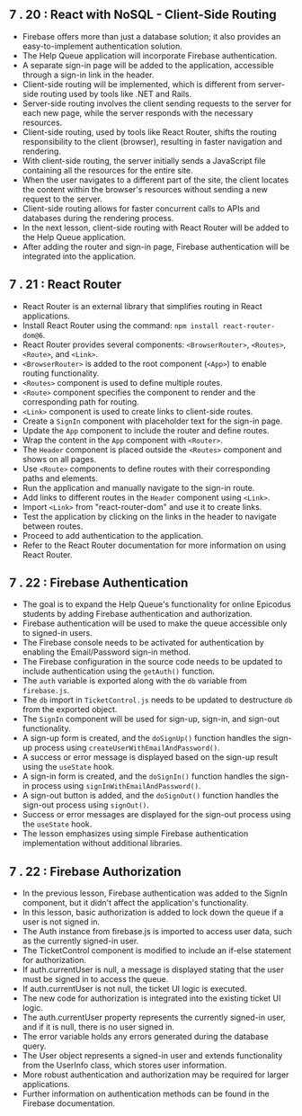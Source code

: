 
## 7 . 20 : React with NoSQL - Client-Side Routing
- Firebase offers more than just a database solution; it also provides an easy-to-implement authentication solution.
- The Help Queue application will incorporate Firebase authentication.
- A separate sign-in page will be added to the application, accessible through a sign-in link in the header.
- Client-side routing will be implemented, which is different from server-side routing used by tools like .NET and Rails.
- Server-side routing involves the client sending requests to the server for each new page, while the server responds with the necessary resources.
- Client-side routing, used by tools like React Router, shifts the routing responsibility to the client (browser), resulting in faster navigation and rendering.
- With client-side routing, the server initially sends a JavaScript file containing all the resources for the entire site.
- When the user navigates to a different part of the site, the client locates the content within the browser's resources without sending a new request to the server.
- Client-side routing allows for faster concurrent calls to APIs and databases during the rendering process.
- In the next lesson, client-side routing with React Router will be added to the Help Queue application.
- After adding the router and sign-in page, Firebase authentication will be integrated into the application.

## 7 . 21 : React Router
- React Router is an external library that simplifies routing in React applications.
- Install React Router using the command: `npm install react-router-dom@6`.
- React Router provides several components: `<BrowserRouter>`, `<Routes>`, `<Route>`, and `<Link>`.
- `<BrowserRouter>` is added to the root component (`<App>`) to enable routing functionality.
- `<Routes>` component is used to define multiple routes.
- `<Route>` component specifies the component to render and the corresponding path for routing.
- `<Link>` component is used to create links to client-side routes.
- Create a `SignIn` component with placeholder text for the sign-in page.
- Update the `App` component to include the router and define routes.
- Wrap the content in the `App` component with `<Router>`.
- The `Header` component is placed outside the `<Routes>` component and shows on all pages.
- Use `<Route>` components to define routes with their corresponding paths and elements.
- Run the application and manually navigate to the sign-in route.
- Add links to different routes in the `Header` component using `<Link>`.
- Import `<Link>` from "react-router-dom" and use it to create links.
- Test the application by clicking on the links in the header to navigate between routes.
- Proceed to add authentication to the application.
- Refer to the React Router documentation for more information on using React Router.

## 7 . 22 : Firebase Authentication
- The goal is to expand the Help Queue's functionality for online Epicodus students by adding Firebase authentication and authorization.
- Firebase authentication will be used to make the queue accessible only to signed-in users.
- The Firebase console needs to be activated for authentication by enabling the Email/Password sign-in method.
- The Firebase configuration in the source code needs to be updated to include authentication using the `getAuth()` function.
- The `auth` variable is exported along with the `db` variable from `firebase.js`.
- The `db` import in `TicketControl.js` needs to be updated to destructure `db` from the exported object.
- The `SignIn` component will be used for sign-up, sign-in, and sign-out functionality.
- A sign-up form is created, and the `doSignUp()` function handles the sign-up process using `createUserWithEmailAndPassword()`.
- A success or error message is displayed based on the sign-up result using the `useState` hook.
- A sign-in form is created, and the `doSignIn()` function handles the sign-in process using `signInWithEmailAndPassword()`.
- A sign-out button is added, and the `doSignOut()` function handles the sign-out process using `signOut()`.
- Success or error messages are displayed for the sign-out process using the `useState` hook.
- The lesson emphasizes using simple Firebase authentication implementation without additional libraries.

## 7 . 22 : Firebase Authorization
- In the previous lesson, Firebase authentication was added to the SignIn component, but it didn't affect the application's functionality.
- In this lesson, basic authorization is added to lock down the queue if a user is not signed in.
- The Auth instance from firebase.js is imported to access user data, such as the currently signed-in user.
- The TicketControl component is modified to include an if-else statement for authorization.
- If auth.currentUser is null, a message is displayed stating that the user must be signed in to access the queue.
- If auth.currentUser is not null, the ticket UI logic is executed.
- The new code for authorization is integrated into the existing ticket UI logic.
- The auth.currentUser property represents the currently signed-in user, and if it is null, there is no user signed in.
- The error variable holds any errors generated during the database query.
- The User object represents a signed-in user and extends functionality from the UserInfo class, which stores user information.
- More robust authentication and authorization may be required for larger applications.
- Further information on authentication methods can be found in the Firebase documentation.